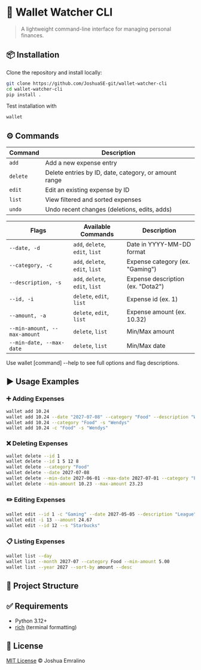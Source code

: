 # 💸 Wallet Watcher CLI

> A lightweight command-line interface for managing personal finances.

## 📦 Installation

Clone the repository and install locally:

```bash
git clone https://github.com/JoshuaSE-git/wallet-watcher-cli
cd wallet-watcher-cli
pip install .
```

Test installation with
```bash
wallet
```

## ⚙️ Commands

| Command  | Description                                           |
| -------- | ----------------------------------------------------- |
| `add`    | Add a new expense entry                               |
| `delete` | Delete entries by ID, date, category, or amount range |
| `edit`   | Edit an existing expense by ID                        |
| `list`   | View filtered and sorted expenses                     |
| `undo`   | Undo recent changes (deletions, edits, adds)          |

| Flags                        | Available Commands              | Description                       |
| ---------------------------- | ------------------------------- | --------------------------------- |
| `--date, -d`                 | `add`, `delete`, `edit`, `list` | Date in YYYY-MM-DD format         |
| `--category, -c`             | `add`, `delete`, `edit`, `list` | Expense category (ex. "Gaming")   |
| `--description, -s`          | `add`, `delete`, `edit`, `list` | Expense description (ex. "Dota2") |
| `--id, -i`                   | `delete`, `edit`, `list`        | Expense id (ex. 1)                |
| `--amount, -a`               | `delete`, `edit`, `list`        | Expense amount (ex. 10.32)        |
| `--min-amount, --max-amount` | `delete`, `list`                | Min/Max amount                    |
| `--min-date, --max-date`     | `delete`, `list`                | Min/Max date                      |

Use wallet [command] --help to see full options and flag descriptions.

## ▶️ Usage Examples

### ➕ Adding Expenses

```bash
wallet add 10.24
wallet add 10.24 --date "2027-07-08" --category "Food" --description "Wendys"
wallet add 10.24 --category "Food" -s "Wendys"
wallet add 10.24 -c "Food" -s "Wendys"
```

### ❌ Deleting Expenses

```bash
wallet delete --id 1 
wallet delete --id 1 5 12 8
wallet delete --category "Food"
wallet delete --date 2027-07-08
wallet delete --min-date 2027-06-01 --max-date 2027-07-01 --category "Food"
wallet delete --min-amount 10.23 --max-amount 23.23
```

### ✏️ Editing Expenses

```bash
wallet edit --id 1 -c "Gaming" --date 2027-05-05 --description "League"
wallet edit -i 13 --amount 24.67
wallet edit --id 12 --s "Starbucks"
```

### 📋 Listing Expenses

```bash
wallet list --day
wallet list --month 2027-07 --category Food --min-amount 5.00
wallet list --year 2027 --sort-by amount --desc
```

## 📁 Project Structure

## ✅ Requirements

- Python 3.12+
- [rich](https://github.com/Textualize/rich) (terminal formatting)

## 📄 License

[MIT License](https://github.com/JoshuaSE-git/wallet-watcher-cli/blob/main/LICENSE) © Joshua Emralino
